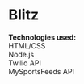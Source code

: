 # Blitz
<b>Technologies used:</b>
<br>
HTML/CSS
<br>
Node.js
<br>
Twilio API
<br>
MySportsFeeds API
<br>
